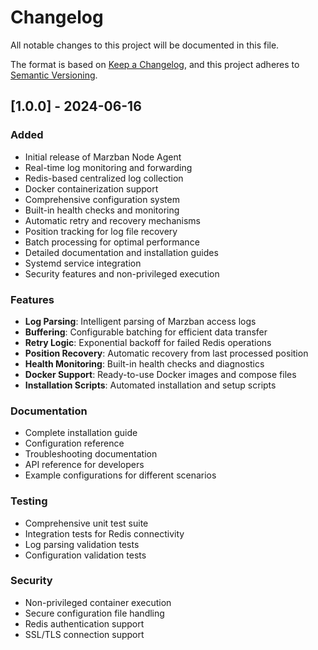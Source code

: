 # Changelog

All notable changes to this project will be documented in this file.

The format is based on [Keep a Changelog](https://keepachangelog.com/en/1.0.0/),
and this project adheres to [Semantic Versioning](https://semver.org/spec/v2.0.0.html).

## [1.0.0] - 2024-06-16

### Added
- Initial release of Marzban Node Agent
- Real-time log monitoring and forwarding
- Redis-based centralized log collection
- Docker containerization support
- Comprehensive configuration system
- Built-in health checks and monitoring
- Automatic retry and recovery mechanisms
- Position tracking for log file recovery
- Batch processing for optimal performance
- Detailed documentation and installation guides
- Systemd service integration
- Security features and non-privileged execution

### Features
- **Log Parsing**: Intelligent parsing of Marzban access logs
- **Buffering**: Configurable batching for efficient data transfer
- **Retry Logic**: Exponential backoff for failed Redis operations
- **Position Recovery**: Automatic recovery from last processed position
- **Health Monitoring**: Built-in health checks and diagnostics
- **Docker Support**: Ready-to-use Docker images and compose files
- **Installation Scripts**: Automated installation and setup scripts

### Documentation
- Complete installation guide
- Configuration reference
- Troubleshooting documentation
- API reference for developers
- Example configurations for different scenarios

### Testing
- Comprehensive unit test suite
- Integration tests for Redis connectivity
- Log parsing validation tests
- Configuration validation tests

### Security
- Non-privileged container execution
- Secure configuration file handling
- Redis authentication support
- SSL/TLS connection support

